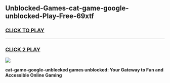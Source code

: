 
## Unblocked-Games-cat-game-google-unblocked-Play-Free-69xtf
<h3>
<a href="https://premium76.site?title=cat-game-google-unblocked&ref=23A">CLICK TO PLAY</a></h3>
<hr>

<h3>
<a href="https://premium76.site?title=cat-game-google-unblocked&ref=23A">CLICK 2 PLAY</a>
  
</h3>

<a href="https://premium76.site?title=cat-game-google-unblocked&ref=23A"><img src="https://clearcache.store/games.png"></a>


**cat-game-google-unblocked games unblocked: Your Gateway to Fun and Accessible Online Gaming**

